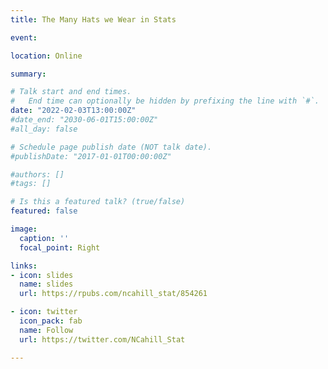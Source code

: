 ```yaml
---
title: The Many Hats we Wear in Stats

event: 

location: Online

summary: 

# Talk start and end times.
#   End time can optionally be hidden by prefixing the line with `#`.
date: "2022-02-03T13:00:00Z"
#date_end: "2030-06-01T15:00:00Z"
#all_day: false

# Schedule page publish date (NOT talk date).
#publishDate: "2017-01-01T00:00:00Z"

#authors: []
#tags: []

# Is this a featured talk? (true/false)
featured: false

image:
  caption: ''
  focal_point: Right

links:
- icon: slides
  name: slides
  url: https://rpubs.com/ncahill_stat/854261

- icon: twitter
  icon_pack: fab
  name: Follow
  url: https://twitter.com/NCahill_Stat

---
```

